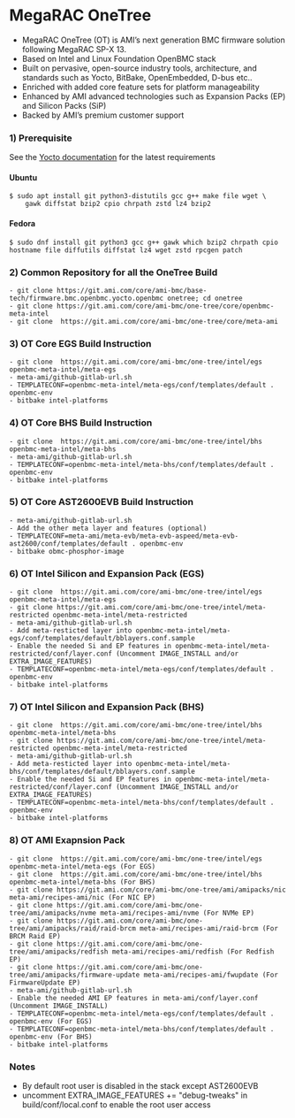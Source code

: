# MegaRAC OneTree
- MegaRAC OneTree (OT) is AMI’s next generation BMC firmware solution following MegaRAC SP-X 13.
- Based on Intel and Linux Foundation OpenBMC stack
- Built on pervasive, open-source industry tools, architecture, and standards such as Yocto, BitBake, OpenEmbedded, D-bus etc.. 
- Enriched with added core feature sets for platform manageability
- Enhanced by AMI advanced technologies such as Expansion Packs (EP) and Silicon Packs (SiP)
- Backed by AMI’s premium customer support

### 1) Prerequisite

See the [Yocto documentation](https://docs.yoctoproject.org/ref-manual/system-requirements.html#required-packages-for-the-build-host)
for the latest requirements

#### Ubuntu
```
$ sudo apt install git python3-distutils gcc g++ make file wget \
    gawk diffstat bzip2 cpio chrpath zstd lz4 bzip2
```

#### Fedora
```
$ sudo dnf install git python3 gcc g++ gawk which bzip2 chrpath cpio
hostname file diffutils diffstat lz4 wget zstd rpcgen patch
```
### 2) Common Repository for all the OneTree Build
```
- git clone https://git.ami.com/core/ami-bmc/base-tech/firmware.bmc.openbmc.yocto.openbmc onetree; cd onetree
- git clone https://git.ami.com/core/ami-bmc/one-tree/core/openbmc-meta-intel
- git clone  https://git.ami.com/core/ami-bmc/one-tree/core/meta-ami
```

### 3) OT Core EGS Build Instruction
```
- git clone  https://git.ami.com/core/ami-bmc/one-tree/intel/egs openbmc-meta-intel/meta-egs
- meta-ami/github-gitlab-url.sh
- TEMPLATECONF=openbmc-meta-intel/meta-egs/conf/templates/default . openbmc-env
- bitbake intel-platforms
```
### 4) OT Core BHS Build Instruction
 ```
- git clone  https://git.ami.com/core/ami-bmc/one-tree/intel/bhs openbmc-meta-intel/meta-bhs
- meta-ami/github-gitlab-url.sh
- TEMPLATECONF=openbmc-meta-intel/meta-bhs/conf/templates/default . openbmc-env
- bitbake intel-platforms
```
### 5) OT Core AST2600EVB Build Instruction
```
- meta-ami/github-gitlab-url.sh
- Add the other meta layer and features (optional)
- TEMPLATECONF=meta-ami/meta-evb/meta-evb-aspeed/meta-evb-ast2600/conf/templates/default . openbmc-env
- bitbake obmc-phosphor-image
```

### 6) OT Intel Silicon and Expansion Pack (EGS)
```
- git clone  https://git.ami.com/core/ami-bmc/one-tree/intel/egs openbmc-meta-intel/meta-egs
- git clone https://git.ami.com/core/ami-bmc/one-tree/intel/meta-restricted openbmc-meta-intel/meta-restricted
- meta-ami/github-gitlab-url.sh
- Add meta-resticted layer into openbmc-meta-intel/meta-egs/conf/templates/default/bblayers.conf.sample
- Enable the needed Si and EP features in openbmc-meta-intel/meta-restricted/conf/layer.conf (Uncomment IMAGE_INSTALL and/or EXTRA_IMAGE_FEATURES)
- TEMPLATECONF=openbmc-meta-intel/meta-egs/conf/templates/default . openbmc-env
- bitbake intel-platforms
```
### 7) OT Intel Silicon and Expansion Pack (BHS)
```
- git clone  https://git.ami.com/core/ami-bmc/one-tree/intel/bhs openbmc-meta-intel/meta-bhs
- git clone https://git.ami.com/core/ami-bmc/one-tree/intel/meta-restricted openbmc-meta-intel/meta-restricted
- meta-ami/github-gitlab-url.sh
- Add meta-resticted layer into openbmc-meta-intel/meta-bhs/conf/templates/default/bblayers.conf.sample
- Enable the needed Si and EP features in openbmc-meta-intel/meta-restricted/conf/layer.conf (Uncomment IMAGE_INSTALL and/or EXTRA_IMAGE_FEATURES)
- TEMPLATECONF=openbmc-meta-intel/meta-bhs/conf/templates/default . openbmc-env
- bitbake intel-platforms
```

### 8) OT AMI Exapnsion Pack
```
- git clone  https://git.ami.com/core/ami-bmc/one-tree/intel/egs openbmc-meta-intel/meta-egs (For EGS)
- git clone  https://git.ami.com/core/ami-bmc/one-tree/intel/bhs openbmc-meta-intel/meta-bhs (For BHS)
- git clone https://git.ami.com/core/ami-bmc/one-tree/ami/amipacks/nic meta-ami/recipes-ami/nic (For NIC EP)
- git clone https://git.ami.com/core/ami-bmc/one-tree/ami/amipacks/nvme meta-ami/recipes-ami/nvme (For NVMe EP)
- git clone https://git.ami.com/core/ami-bmc/one-tree/ami/amipacks/raid/raid-brcm meta-ami/recipes-ami/raid-brcm (For BRCM Raid EP)
- git clone https://git.ami.com/core/ami-bmc/one-tree/ami/amipacks/redfish meta-ami/recipes-ami/redfish (For Redfish EP)
- git clone https://git.ami.com/core/ami-bmc/one-tree/ami/amipacks/firmware-update meta-ami/recipes-ami/fwupdate (For FirmwareUpdate EP)
- meta-ami/github-gitlab-url.sh
- Enable the needed AMI EP features in meta-ami/conf/layer.conf (Uncomment IMAGE_INSTALL)
- TEMPLATECONF=openbmc-meta-intel/meta-egs/conf/templates/default . openbmc-env (For EGS)
- TEMPLATECONF=openbmc-meta-intel/meta-bhs/conf/templates/default . openbmc-env (For BHS)
- bitbake intel-platforms
```

### Notes
- By default root user is disabled in the stack except AST2600EVB
- uncomment EXTRA_IMAGE_FEATURES += "debug-tweaks" in build/conf/local.conf to enable the root user access


